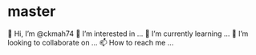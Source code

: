 # master
👋 Hi, I’m @ckmah74
👀 I’m interested in ...
🌱 I’m currently learning ...
💞️ I’m looking to collaborate on ...
📫 How to reach me ...
